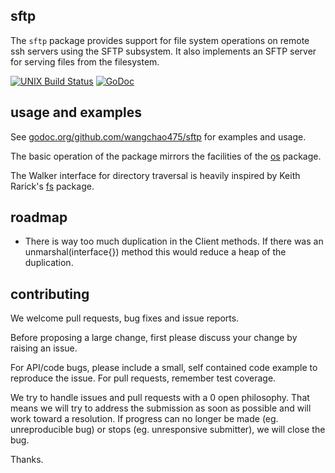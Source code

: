 sftp
----

The `sftp` package provides support for file system operations on remote ssh
servers using the SFTP subsystem. It also implements an SFTP server for serving
files from the filesystem.

[![UNIX Build Status](https://travis-ci.org/pkg/sftp.svg?branch=master)](https://travis-ci.org/pkg/sftp) [![GoDoc](http://godoc.org/github.com/wangchao475/sftp?status.svg)](http://godoc.org/github.com/wangchao475/sftp)

usage and examples
------------------

See [godoc.org/github.com/wangchao475/sftp](http://godoc.org/github.com/wangchao475/sftp) for
examples and usage.

The basic operation of the package mirrors the facilities of the
[os](http://golang.org/pkg/os) package.

The Walker interface for directory traversal is heavily inspired by Keith
Rarick's [fs](http://godoc.org/github.com/kr/fs) package.

roadmap
-------

 * There is way too much duplication in the Client methods. If there was an
   unmarshal(interface{}) method this would reduce a heap of the duplication.

contributing
------------

We welcome pull requests, bug fixes and issue reports.

Before proposing a large change, first please discuss your change by raising an
issue.

For API/code bugs, please include a small, self contained code example to
reproduce the issue. For pull requests, remember test coverage.

We try to handle issues and pull requests with a 0 open philosophy. That means
we will try to address the submission as soon as possible and will work toward
a resolution. If progress can no longer be made (eg. unreproducible bug) or
stops (eg. unresponsive submitter), we will close the bug.

Thanks.
